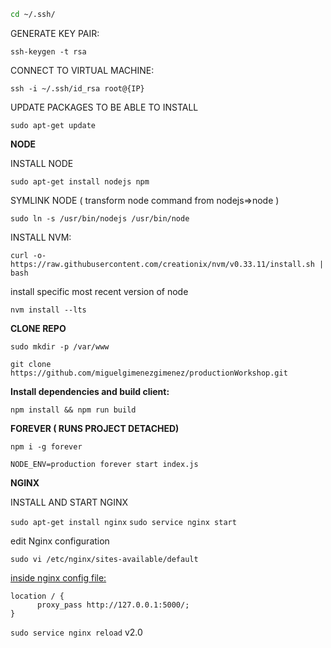 ```sh
cd ~/.ssh/
```

GENERATE KEY PAIR:

`ssh-keygen -t rsa`

CONNECT TO VIRTUAL MACHINE:

`ssh -i ~/.ssh/id_rsa root@{IP}`

UPDATE PACKAGES TO BE ABLE TO INSTALL

`sudo apt-get update`


**NODE**

INSTALL NODE

`sudo apt-get install nodejs npm`

SYMLINK NODE ( transform node command from nodejs=>node )

`sudo ln -s /usr/bin/nodejs /usr/bin/node`

INSTALL NVM:

`curl -o- https://raw.githubusercontent.com/creationix/nvm/v0.33.11/install.sh | bash`

install specific most recent version of node

`nvm install --lts`



**CLONE REPO**

`sudo mkdir -p /var/www`

 `git clone https://github.com/miguelgimenezgimenez/productionWorkshop.git`



**Install dependencies and build client:**

`npm install && npm run build `



**FOREVER ( RUNS PROJECT DETACHED)**

`npm i -g forever`

`NODE_ENV=production forever start index.js` 



**NGINX**

INSTALL AND START NGINX 

`sudo apt-get install nginx`
`sudo service nginx start`

edit Nginx configuration

`sudo vi /etc/nginx/sites-available/default`

<u>inside nginx config file:</u>

```nginx
location / {
      proxy_pass http://127.0.0.1:5000/;
}

```


 `sudo service nginx reload`
 v2.0

